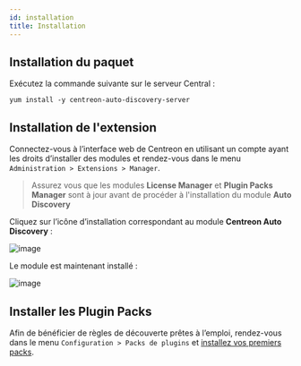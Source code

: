 ```yaml
---
id: installation
title: Installation
---
```


## Installation du paquet

Exécutez la commande suivante sur le serveur Central :

``` shell
yum install -y centreon-auto-discovery-server
```

## Installation de l'extension

Connectez-vous à l’interface web de Centreon en utilisant un compte ayant les
droits d’installer des modules et rendez-vous dans le menu `Administration >
Extensions > Manager`.

> Assurez vous que les modules **License Manager** et **Plugin Packs Manager**
> sont à jour avant de procéder à l'installation du module **Auto Discovery**

Cliquez sur l’icône d’installation correspondant au module **Centreon Auto
Discovery** :

![image](../../assets/monitoring/discovery/install-before.png)

Le module est maintenant installé :

![image](../../assets/monitoring/discovery/install-after.png)

## Installer les Plugin Packs

Afin de bénéficier de règles de découverte prêtes à l’emploi, rendez-vous dans
le menu `Configuration > Packs de plugins` et [installez vos premiers
packs](../pluginpacks.md#installation-du-pack).
